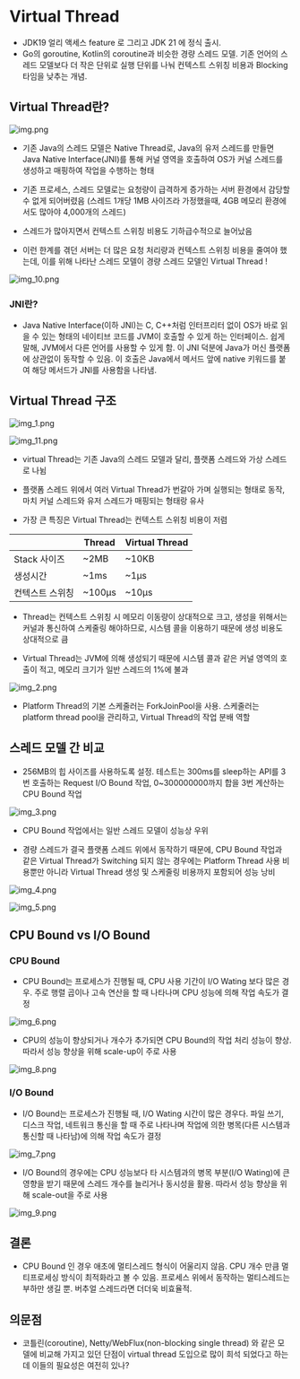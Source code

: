 # Virtual Thread

- JDK19 얼리 액세스 feature 로 그리고 JDK 21 에 정식 출시.
- Go의 goroutine, Kotlin의 coroutine과 비슷한 경량 스레드 모델. 기존 언어의 스레드 모델보다 더 작은 단위로 실행 단위를 나눠 컨텍스트 스위칭 비용과 Blocking 타임을 낮추는 개념.

## Virtual Thread란?

![img.png](img/img.png)

- 기존 Java의 스레드 모델은 Native Thread로, Java의 유저 스레드를 만들면 Java Native Interface(JNI)를 통해 커널 영역을 호출하여 OS가 커널 스레드를 생성하고 매핑하여 작업을 수행하는 형태

- 기존 프로세스, 스레드 모델로는 요청량이 급격하게 증가하는 서버 환경에서 감당할 수 없게 되어버렸음 (스레드 1개당 1MB 사이즈라 가정했을때, 4GB 메모리 환경에서도 많아야 4,000개의 스레드)

- 스레드가 많아지면서 컨텍스트 스위칭 비용도 기하급수적으로 늘어났음

- 이런 한계를 겪던 서버는 더 많은 요청 처리량과 컨텍스트 스위칭 비용을 줄여야 했는데, 이를 위해 나타난 스레드 모델이 경량 스레드 모델인 Virtual Thread !

![img_10.png](img/img_10.png)

### JNI란?

- Java Native Interface(이하 JNI)는 C, C++처럼 인터프리터 없이 OS가 바로 읽을 수 있는 형태의 네이티브 코드를 JVM이 호출할 수 있게 하는 인터페이스. 쉽게 말해, JVM에서 다른 언어를 사용할 수 있게 함. 이 JNI 덕분에 Java가 머신 플랫폼에 상관없이 동작할 수 있음. 이 호출은 Java에서 메서드 앞에 native 키워드를 붙여 해당 메서드가 JNI를 사용함을 나타냄.

## Virtual Thread 구조

![img_1.png](img/img_1.png)

![img_11.png](img/img_11.png)

- virtual Thread는 기존 Java의 스레드 모델과 달리, 플랫폼 스레드와 가상 스레드로 나뉨

- 플랫폼 스레드 위에서 여러 Virtual Thread가 번갈아 가며 실행되는 형태로 동작, 마치 커널 스레드와 유저 스레드가 매핑되는 형태랑 유사

- 가장 큰 특징은 Virtual Thread는 컨텍스트 스위칭 비용이 저렴

| |Thread|Virtual Thread|
|------|---|---|
|Stack 사이즈|~2MB|~10KB|
|생성시간|~1ms|~1µs|
|컨텍스트 스위칭|~100µs|~10µs|

- Thread는 컨텍스트 스위칭 시 메모리 이동량이 상대적으로 크고, 생성을 위해서는 커널과 통신하여 스케줄링 해야하므로, 시스템 콜을 이용하기 때문에 생성 비용도 상대적으로 큼

- Virtual Thread는 JVM에 의해 생성되기 때문에 시스템 콜과 같은 커널 영역의 호출이 적고, 메모리 크기가 일반 스레드의 1%에 불과

![img_2.png](img/img_2.png)

- Platform Thread의 기본 스케줄러는 ForkJoinPool을 사용. 스케줄러는 platform thread pool을 관리하고, Virtual Thread의 작업 분배 역할

## 스레드 모델 간 비교

- 256MB의 힙 사이즈를 사용하도록 설정. 테스트는 300ms를 sleep하는 API를 3번 호출하는 Request I/O Bound 작업, 0~300000000까지 합을 3번 계산하는 CPU Bound 작업

![img_3.png](img/img_3.png)

- CPU Bound 작업에서는 일반 스레드 모델이 성능상 우위

- 경량 스레드가 결국 플랫폼 스레드 위에서 동작하기 때문에, CPU Bound 작업과 같은 Virtual Thread가 Switching 되지 않는 경우에는 Platform Thread 사용 비용뿐만 아니라 Virtual Thread 생성 및 스케줄링 비용까지 포함되어 성능 낭비

![img_4.png](img/img_4.png)

![img_5.png](img/img_5.png)

## CPU Bound vs I/O Bound

### CPU Bound

- CPU Bound는 프로세스가 진행될 때, CPU 사용 기간이 I/O Wating 보다 많은 경우. 주로 행렬 곱이나 고속 연산을 할 때 나타나며 CPU 성능에 의해 작업 속도가 결정

![img_6.png](img/img_6.png)

- CPU의 성능이 향상되거나 개수가 추가되면 CPU Bound의 작업 처리 성능이 향상. 따라서 성능 향상을 위해 scale-up이 주로 사용

![img_8.png](img/img_8.png)

### I/O Bound

- I/O Bound는 프로세스가 진행될 때, I/O Wating 시간이 많은 경우다. 파일 쓰기, 디스크 작업, 네트워크 통신을 할 때 주로 나타나며 작업에 의한 병목(다른 시스템과 통신할 때 나타남)에 의해 작업 속도가 결정

![img_7.png](img/img_7.png)

- I/O Bound의 경우에는 CPU 성능보다 타 시스템과의 병목 부분(I/O Wating)에 큰 영향을 받기 때문에 스레드 개수를 늘리거나 동시성을 활용. 따라서 성능 향상을 위해 scale-out을 주로 사용

![img_9.png](img/img_9.png)

## 결론

- CPU Bound 인 경우 애초에 멀티스레드 형식이 어울리지 않음. CPU 개수 만큼 멀티프로세싱 방식이 최적화라고 볼 수 있음. 프로세스 위에서 동작하는 멀티스레드는 부하만 생길 뿐. 버추얼 스레드라면 더더욱 비효율적.

## 의문점

- 코틀린(coroutine), Netty/WebFlux(non-blocking single thread) 와 같은 모델에 비교해 가지고 있던 단점이 virtual thread 도입으로 많이 희석 되었다고 하는데 이들의 필요성은 여전히 있나?